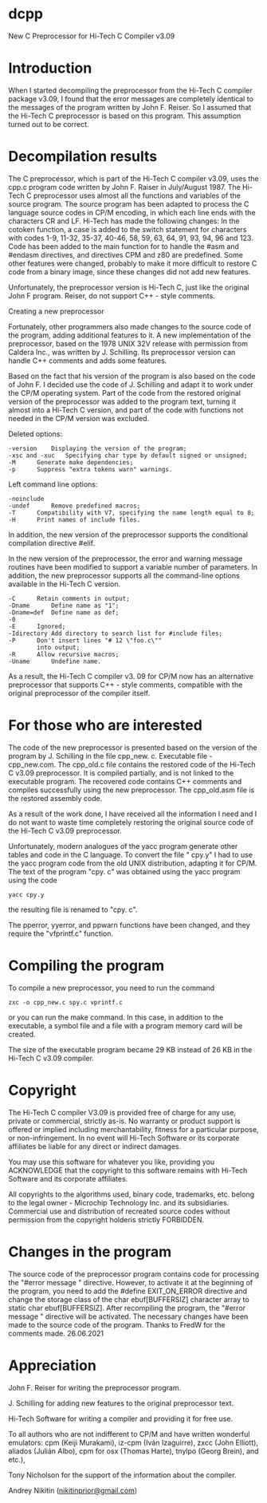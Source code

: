 # dcpp
New C Preprocessor for Hi-Tech C Compiler v3.09

# Introduction

When I started decompiling the preprocessor from the Hi-Tech C compiler package v3.09, I found that the error messages are completely identical to the messages of the program written by John F. Reiser. So I assumed that the Hi-Tech C preprocessor is based on this program. This assumption turned out to be correct.

# Decompilation results

The C preprocessor, which is part of the Hi-Tech C compiler v3.09, uses the cpp.c program code written by John F. Raiser in July/August 1987. The Hi-Tech C preprocessor uses almost all the functions and variables of the source program.
The source program has been adapted to process the C language source codes in CP/M encoding, in which each line ends with the characters CR and LF.  Hi-Tech has made the following changes:
In the cotoken function, a case is added to the switch statement for characters with codes 1-9, 11-32, 35-37, 40-46, 58, 59, 63, 64, 91, 93, 94, 96 and 123. Code has been added to the main function for to handle the #asm and #endasm directives, and directives CPM and z80 are predefined.
Some other features were changed, probably to make it more difficult to restore C code from a binary image, since these changes did not add new features.

Unfortunately, the preprocessor version is Hi-Tech C, just like the original John F program. Reiser, do not support C++ - style comments.

Creating a new preprocessor

Fortunately, other programmers also made changes to the source code of the program, adding additional features to it.
A new implementation of the preprocessor, based on the 1978 UNIX 32V release with permission from Caldera Inc., was written by J. Schilling. Its preprocessor version can handle C++ comments and adds some features.

Based on the fact that his version of the program is also based on the code of John F. I decided  use the code of J. Schilling and adapt it to work under the CP/M operating system. Part of the code from the restored original version of the preprocessor was added to the program text, turning it almost into a Hi-Tech C version, and part of the code with functions not needed in the CP/M version was excluded.

Deleted options:

	-version 	Displaying the version of the program;
	-xsc and -xuc 	Specifying char type by default signed or unsigned;
	-M		Generate make dependencies;
	-p 		Suppress "extra tokens warn" warnings.

Left command line options:

	-noinclude
	-undef 		Remove predefined macros;
	-T 		Compatibility with V7, specifying the name length equal to 8;
	-H		Print names of include files.

In addition, the new version of the preprocessor supports the conditional compilation directive #elif.

In the new version of the preprocessor, the error and warning message routines have been modified to support a variable number of parameters.
In addition, the new preprocessor supports all the command-line options available in the Hi-Tech C version.

	-C		Retain comments in output;
	-Dname		Define name as "1";
	-Dname=def	Define name as def;
	-0
	-E		Ignored;
	-Idirectory	Add directory to search list for #include files;
	-P		Don't insert lines "# 12 \"foo.c\""
			into output;
	-R		Allow recursive macros;
	-Uname		Undefine name.

As a result, the Hi-Tech C compiler v3. 09 for CP/M now has an alternative preprocessor that supports C++ - style comments, compatible with the original preprocessor of the compiler itself.

# For those who are interested

The code of the new preprocessor is presented based on the version of the program by J. Schilling in the file cpp_new. c. Executable file - cpp_new.com.
The cpp_old.c file contains the restored code of the Hi-Tech C v3.09 preprocessor. It is compiled partially, and is not linked to the executable program. The recovered code contains C++ comments and compiles successfully using the new preprocessor. The cpp_old.asm file is the restored assembly code.

As a result of the work done, I have received all the information I need and I do not want to waste time completely restoring the original source code of the Hi-Tech C v3.09 preprocessor.

Unfortunately, modern analogues of the yacc program generate other tables and code in the C language. To convert the file " cpy.y" I had to use the yacc program code from the old UNIX distribution, adapting it for CP/M.
The text of the program "cpy. c" was obtained using the yacc program using the code

	yacc cpy.y

the resulting file is renamed to "cpy. c".

The pperror, yyerror, and ppwarn functions have been changed, and they require the "vfprintf.c" function.

# Compiling the program

To compile a new preprocessor, you need to run the command

	zxc -o cpp_new.c spy.c vprintf.c

or you can run the make command. In this case, in addition to the executable, a symbol file and a file with a program memory card will be created.

The size of the executable program became 29 KB instead of 26 KB in the Hi-Tech C v3.09 compiler.

# Copyright

The Hi-Tech C compiler V3.09 is provided free of charge for any use, private or commercial, strictly as-is. No warranty or product support is offered or implied including merchantability, fitness for a particular purpose, or non-infringement. In no event will Hi-Tech Software or its corporate affiliates be liable for any direct or indirect damages.

You may use this software for whatever you like, providing you ACKNOWLEDGE that the copyright to this software remains with Hi-Tech Software and its corporate affiliates.

All copyrights to the algorithms used, binary code, trademarks, etc. belong to the legal owner - Microchip Technology Inc. and its subsidiaries. Commercial use and distribution of recreated source codes without permission from the copyright holderis strictly FORBIDDEN.

# Changes in the program

The source code of the preprocessor program contains code for processing the "#error message " directive. However, to activate it at the beginning of the program, you need to add the #define EXIT_ON_ERROR directive and change the storage class of the char ebuf[BUFFERSIZ] character array to static char ebuf[BUFFERSIZ]. After recompiling the program, the "#error message " directive will be activated. The necessary changes have been made to the source code of the program. Thanks to FredW for the comments made.
26.06.2021

# Appreciation

John F. Reiser for writing the preprocessor program.

J. Schilling for adding new features to the original preprocessor text. 

Hi-Tech Software for writing a compiler and providing it for free use.

To all authors who are not indifferent to CP/M and have written
wonderful emulators: cpm (Keiji Murakami), iz-cpm (Iván Izaguirre),
zxcc (John Elliott), aliados (Julián Albo), cpm for osx (Thomas Harte),
tnylpo (Georg Brein), and etc.),

Tony Nicholson for the support of the information about the compiler.

Andrey Nikitin (nikitinprior@gmail.com)
